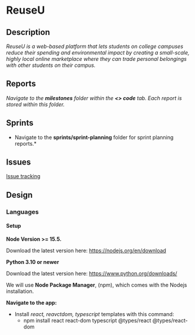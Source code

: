 # ReuseU
 ## Description
 _ReuseU is a web-based platform that lets students on college campuses reduce their spending and environmental impact by creating a small-scale, highly local online marketplace where they can trade personal belongings with other students on their campus._

 ## Reports
 *Navigate to the **milestones** folder within the **<> code** tab. Each report is stored within this folder.*
 

## Sprints
* Navigate to the **sprints/sprint-planning** folder for sprint planning reports.*
 

 ## Issues
 [Issue tracking](https://github.com/dicarlosofia/ReuseU/issues)

## Design

### Languages

#### Setup
__Node Version >= 15.5.__

Download the latest version here: https://nodejs.org/en/download

__Python 3.10 or newer__

Download the latest version here: https://www.python.org/downloads/




We will use __Node Package Manager__, (npm), which comes with the Nodejs installation.

__Navigate to the app:__

- Install _react, reavctdom, typescript_ templates with this command:
  - npm install react react-dom typescript @types/react @types/react-dom
